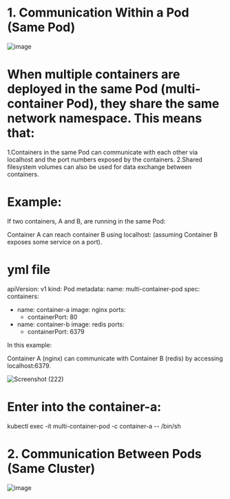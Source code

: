# 1. Communication Within a Pod (Same Pod)
![image](https://github.com/user-attachments/assets/b0780e06-0003-47df-a242-2fa3bb8eb042)

# When multiple containers are deployed in the same Pod (multi-container Pod), they share the same network namespace. This means that:

1.Containers in the same Pod can communicate with each other via localhost and the port numbers exposed by the containers.
2.Shared filesystem volumes can also be used for data exchange between containers.

# Example:
If two containers, A and B, are running in the same Pod:

Container A can reach container B using localhost:<port> (assuming Container B exposes some service on a port).

# yml file
apiVersion: v1
kind: Pod
metadata:
  name: multi-container-pod
spec:
  containers:
  - name: container-a
    image: nginx
    ports:
    - containerPort: 80
  - name: container-b
    image: redis
    ports:
    - containerPort: 6379

In this example:

Container A (nginx) can communicate with Container B (redis) by accessing localhost:6379.


![Screenshot (222)](https://github.com/user-attachments/assets/3f90d511-4bd0-4bdd-a5d1-7a3608f40195)

# Enter into the container-a:
kubectl exec -it multi-container-pod -c container-a -- /bin/sh


# 2. Communication Between Pods (Same Cluster)
![image](https://github.com/user-attachments/assets/6dd54207-1982-489b-aff6-e5359aac7e39)



